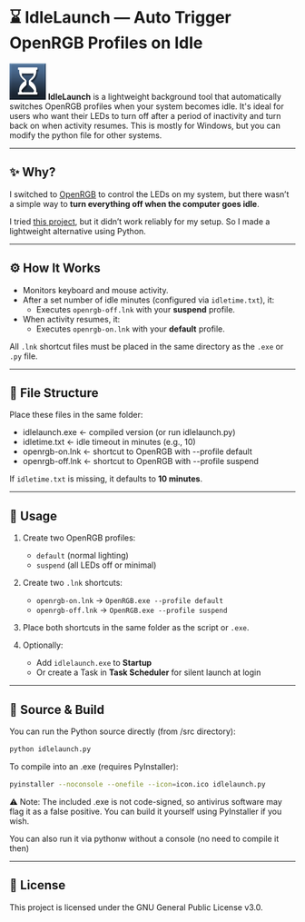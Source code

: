 # ⌛ IdleLaunch — Auto Trigger OpenRGB Profiles on Idle
![idlelaunch](https://raw.githubusercontent.com/protox/idlelaunch/refs/heads/main/src/idlelaunch.png)
**IdleLaunch** is a lightweight background tool that automatically switches OpenRGB profiles when your system becomes idle. It's ideal for users who want their LEDs to turn off after a period of inactivity and turn back on when activity resumes. This is mostly for Windows, but you can modify the python file for other systems.

---

## ✨ Why?

I switched to [OpenRGB](https://openrgb.org/) to control the LEDs on my system, but there wasn’t a simple way to **turn everything off when the computer goes idle**.

I tried [this project](https://github.com/brunoherrera/OpenRGB-Monitor-Status), but it didn’t work reliably for my setup. So I made a lightweight alternative using Python.

---

## ⚙️ How It Works

- Monitors keyboard and mouse activity.
- After a set number of idle minutes (configured via `idletime.txt`), it:
  - Executes `openrgb-off.lnk` with your **suspend** profile.
- When activity resumes, it:
  - Executes `openrgb-on.lnk` with your **default** profile.

All `.lnk` shortcut files must be placed in the same directory as the `.exe` or `.py` file.

---

## 📁 File Structure

Place these files in the same folder:
- idlelaunch.exe ← compiled version (or run idlelaunch.py)
- idletime.txt ← idle timeout in minutes (e.g., 10)
- openrgb-on.lnk ← shortcut to OpenRGB with --profile default
- openrgb-off.lnk ← shortcut to OpenRGB with --profile suspend

If `idletime.txt` is missing, it defaults to **10 minutes**.

---

## 🚀 Usage

1. Create two OpenRGB profiles:  
   - `default` (normal lighting)  
   - `suspend` (all LEDs off or minimal)

2. Create two `.lnk` shortcuts:
   - `openrgb-on.lnk` → `OpenRGB.exe --profile default`
   - `openrgb-off.lnk` → `OpenRGB.exe --profile suspend`

3. Place both shortcuts in the same folder as the script or `.exe`.

4. Optionally:
   - Add `idlelaunch.exe` to **Startup**
   - Or create a Task in **Task Scheduler** for silent launch at login

---

## 🐍 Source & Build

You can run the Python source directly (from /src directory):

```bash
python idlelaunch.py
```

To compile into an .exe (requires PyInstaller):

```bash
pyinstaller --noconsole --onefile --icon=icon.ico idlelaunch.py
```

⚠️ Note: The included .exe is not code-signed, so antivirus software may flag it as a false positive. You can build it yourself using PyInstaller if you wish.

You can also run it via pythonw without a console (no need to compile it then)

---

## 📄 License

This project is licensed under the GNU General Public License v3.0.

